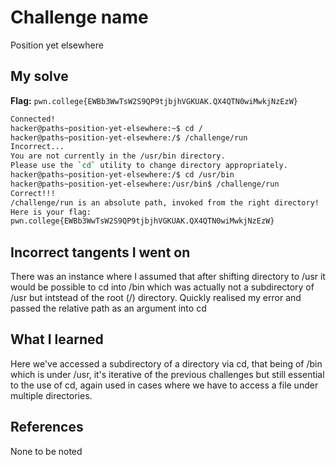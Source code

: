 # Challenge name
Position yet elsewhere

## My solve
**Flag:** `pwn.college{EWBb3WwTsW2S9QP9tjbjhVGKUAK.QX4QTN0wiMwkjNzEzW}`

```bash
Connected!
hacker@paths~position-yet-elsewhere:~$ cd /
hacker@paths~position-yet-elsewhere:/$ /challenge/run
Incorrect...
You are not currently in the /usr/bin directory.
Please use the `cd` utility to change directory appropriately.
hacker@paths~position-yet-elsewhere:/$ cd /usr/bin
hacker@paths~position-yet-elsewhere:/usr/bin$ /challenge/run
Correct!!!
/challenge/run is an absolute path, invoked from the right directory!
Here is your flag:
pwn.college{EWBb3WwTsW2S9QP9tjbjhVGKUAK.QX4QTN0wiMwkjNzEzW}
```

## Incorrect tangents I went on
There was an instance where I assumed that after shifting directory to /usr it would be possible to cd into /bin which was actually not a subdirectory of /usr but intstead of the root (/) directory. Quickly realised my error and passed the relative path as an argument into cd 

## What I learned
Here we've accessed a subdirectory of a directory via cd, that being of /bin which is under /usr, it's iterative of the previous challenges but still essential to the use of cd, again used in cases where we have to access a file under multiple directories.

## References
None to be noted